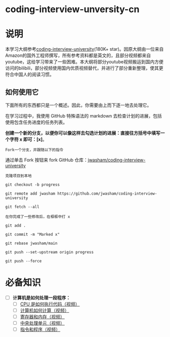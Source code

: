 # coding-interview-unversity-cn
# 说明
本学习大纲参考[coding-interview-university](https://github.com/jwasham/coding-interview-university)(180K+ star)。因原大纲由一位来自Amazon的国外工程师撰写，所有参考资料都是英文的，且部分视频都来自youtube，这给学习带来了一些困难。本大纲将部分youtube视频搬运到国内方便访问的bilibili，部分视频使用国内优质视频替代，并进行了部分重新整理，使其更符合中国人的阅读习惯。
## 如何使用它

下面所有的东西都只是一个概述。因此，你需要由上而下逐一地去处理它。

在学习过程中，我使用 GitHub 特殊语法的 markdown 去检查计划的进展，包括使用包含任务进度的任务列表。

**创建一个新的分支，以便你可以像这样去勾选计划的进展：直接往方括号中填写一个字符 x 即可：[x]**。

    Fork一个分支，并跟随以下的指令

通过单击 Fork 按钮来 fork GitHub 仓库：[jwasham/coding-interview-university](https://github.com/jwasham/coding-interview-university)

    克隆项目到本地

`git checkout -b progress`

`git remote add jwasham https://github.com/jwasham/coding-interview-university`

`git fetch --all`

    在你完成了一些修改后，在框框中打 x

`git add .`

`git commit -m "Marked x"`

`git rebase jwasham/main`

`git push --set-upstream origin progress`

`git push --force`

# 必备知识
- [ ] **计算机是如何处理一段程序：**
    - [ ] [CPU 是如何执行代码（视频）](https://www.bilibili.com/video/BV1hh411a7J9)
    - [ ] [计算机如何计算（视频）](https://www.bilibili.com/video/BV1Xy4y1T7cS)
    - [ ] [寄存器和内存（视频）](https://youtu.be/fpnE6UAfbtU)
    - [ ] [中央处理单元（视频）](https://youtu.be/FZGugFqdr60)
    - [ ] [指令和程序（视频）](https://youtu.be/zltgXvg6r3k)
